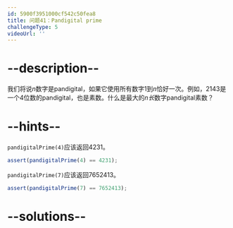 ```yaml
---
id: 5900f3951000cf542c50fea8
title: 问题41：Pandigital prime
challengeType: 5
videoUrl: ''
---
```


# --description--

我们将说*n*数字是pandigital，如果它使用所有数字1到*n*恰好一次。例如，2143是一个4位数的pandigital，也是素数。什么是最大的*n长*数字pandigital素数？

# --hints--

`pandigitalPrime(4)`应该返回4231。

```js
assert(pandigitalPrime(4) == 4231);
```

`pandigitalPrime(7)`应该返回7652413。

```js
assert(pandigitalPrime(7) == 7652413);
```

# --solutions--

